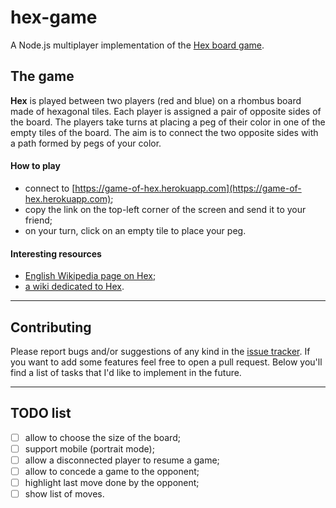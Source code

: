 # hex-game
A Node.js multiplayer implementation of the [Hex board game](https://en.wikipedia.org/wiki/Hex_(board_game)).

## The game
**Hex** is played between two players (red and blue) on a rhombus board made of hexagonal tiles. Each player is assigned a pair of opposite sides of the board. The players take turns at placing a peg of their color in one of the empty tiles of the board. The aim is to connect the two opposite sides with a path formed by pegs of your color.

#### How to play
- connect to [https://game-of-hex.herokuapp.com](https://game-of-hex.herokuapp.com);
- copy the link on the top-left corner of the screen and send it to your friend;
- on your turn, click on an empty tile to place your peg.

#### Interesting resources
- [English Wikipedia page on Hex](https://en.wikipedia.org/wiki/Hex_(board_game));
- [a wiki dedicated to Hex](https://www.hexwiki.net/index.php/Main_Page).

---

## Contributing
Please report bugs and/or suggestions of any kind in the [issue tracker](https://github.com/michelebucelli/hex-game/issues). If you want to add some features feel free to open a pull request. Below you'll find a list of tasks that I'd like to implement in the future.

---

## TODO list
- [ ] allow to choose the size of the board;
- [ ] support mobile (portrait mode);
- [ ] allow a disconnected player to resume a game;
- [ ] allow to concede a game to the opponent;
- [ ] highlight last move done by the opponent;
- [ ] show list of moves.
